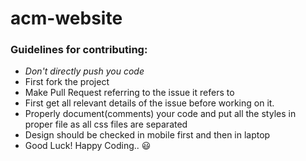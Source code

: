 # acm-website

### Guidelines for contributing:

+ *Don't directly push you code*
+ First fork the project 
+ Make Pull Request referring to the issue it refers to
+ First get all relevant details of the issue before working on it.
+ Properly document(comments) your code and put all the styles in proper file as all css files are separated
+ Design should be checked in mobile first and then in laptop
+ Good Luck! Happy Coding.. :smiley:
